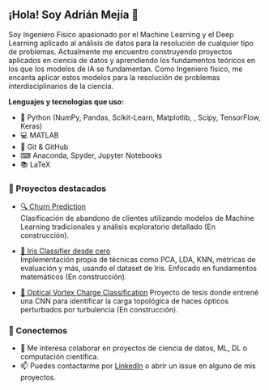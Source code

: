 ## ¡Hola! Soy Adrián Mejía 👋 

Soy Ingeniero Físico apasionado por el Machine Learning y el Deep Learning aplicado al análisis de datos para la resolución de cualquier tipo de problemas. Actualmente me encuentro construyendo proyectos aplicados en ciencia de datos y aprendiendo los fundamentos teóricos en los que los modelos de IA se fundamentan. Como Ingeniero físico, me encanta aplicar estos modelos para la resolución de problemas interdisciplinarios de la ciencia.  

**Lenguajes y tecnologías que uso:**
- 🐍 Python (NumPy, Pandas, Scikit-Learn, Matplotlib, , Scipy, TensorFlow, Keras)
- 💻 MATLAB
- 📂 Git & GitHub
- ⌨ Anaconda, Spyder, Jupyter Notebooks
- 📚 LaTeX

### 🧪 Proyectos destacados

- [🔍 Churn Prediction](https://github.com/tuusuario/churn-prediction)  
  Clasificación de abandono de clientes utilizando modelos de Machine Learning tradicionales y análisis exploratorio detallado (En construcción).

- [🌸 Iris Classifier desde cero](https://github.com/tuusuario/iris-classifier)  
  Implementación propia de técnicas como PCA, LDA, KNN, métricas de evaluación y más, usando el dataset de Iris. Enfocado en fundamentos matemáticos (En construcción).

- [📡 Optical Vortex Charge Classification](https://github.com/tuusuario/optical-vortex-cnn) 
  Proyecto de tesis donde entrené una CNN para identificar la carga topológica de haces ópticos perturbados por turbulencia (En construcción).

### 🤝 Conectemos
- 💬 Me interesa colaborar en proyectos de ciencia de datos, ML, DL o computación científica.
- 📫 Puedes contactarme por [LinkedIn](https://www.linkedin.com/in/adrejia/) o abrir un issue en alguno de mis proyectos.
